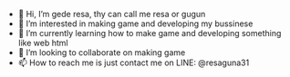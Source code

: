 - 👋 Hi, I’m gede resa, thy can call me resa or gugun
- 👀 I’m interested in making game and developing my bussinese
- 🌱 I’m currently learning how to make game and developing something like web html
- 💞️ I’m looking to collaborate on making game
- 📫 How to reach me is just contact me on LINE: @resaguna31

<!---
gederesa31/gederesa31 is a ✨ special ✨ repository because its `README.md` (this file) appears on your GitHub profile.
You can click the Preview link to take a look at your changes.
--->
